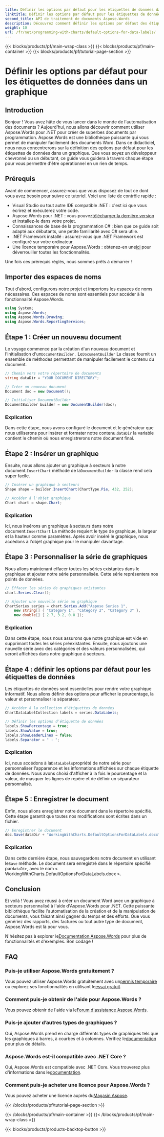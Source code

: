```yaml
---
title: Définir les options par défaut pour les étiquettes de données dans un graphique
linktitle: Définir les options par défaut pour les étiquettes de données dans un graphique
second_title: API de traitement de documents Aspose.Words
description: Découvrez comment définir les options par défaut des étiquettes de données dans un graphique à l'aide d'Aspose.Words pour .NET. Suivez notre guide étape par étape pour créer et personnaliser des graphiques sans effort.
weight: 10
url: /fr/net/programming-with-charts/default-options-for-data-labels/
---
```


{{< blocks/products/pf/main-wrap-class >}}
{{< blocks/products/pf/main-container >}}
{{< blocks/products/pf/tutorial-page-section >}}

# Définir les options par défaut pour les étiquettes de données dans un graphique

## Introduction

Bonjour ! Vous avez hâte de vous lancer dans le monde de l'automatisation des documents ? Aujourd'hui, nous allons découvrir comment utiliser Aspose.Words pour .NET pour créer de superbes documents par programmation. Aspose.Words est une bibliothèque puissante qui vous permet de manipuler facilement des documents Word. Dans ce didacticiel, nous nous concentrerons sur la définition des options par défaut pour les étiquettes de données dans un graphique. Que vous soyez un développeur chevronné ou un débutant, ce guide vous guidera à travers chaque étape pour vous permettre d'être opérationnel en un rien de temps.

## Prérequis

Avant de commencer, assurez-vous que vous disposez de tout ce dont vous avez besoin pour suivre ce tutoriel. Voici une liste de contrôle rapide :

- Visual Studio ou tout autre IDE compatible .NET : c'est ici que vous écrirez et exécuterez votre code.
-  Aspose.Words pour .NET : vous pouvez[télécharger la dernière version](https://releases.aspose.com/words/net/) et installez-le dans votre projet.
- Connaissances de base de la programmation C# : bien que ce guide soit adapté aux débutants, une petite familiarité avec C# sera utile.
- .NET Framework installé : assurez-vous que .NET Framework est configuré sur votre ordinateur.
-  Une licence temporaire pour Aspose.Words : obtenez-en une[ici](https://purchase.aspose.com/temporary-license/) pour déverrouiller toutes les fonctionnalités.

Une fois ces prérequis réglés, nous sommes prêts à démarrer !

## Importer des espaces de noms

Tout d'abord, configurons notre projet et importons les espaces de noms nécessaires. Ces espaces de noms sont essentiels pour accéder à la fonctionnalité Aspose.Words.

```csharp
using System;
using Aspose.Words;
using Aspose.Words.Drawing;
using Aspose.Words.ReportingServices;
```

## Étape 1 : Créer un nouveau document


 Le voyage commence par la création d'un nouveau document et l'initialisation d'un`DocumentBuilder` . Le`DocumentBuilder` La classe fournit un ensemble de méthodes permettant de manipuler facilement le contenu du document.

```csharp
// Chemin vers votre répertoire de documents
string dataDir = "YOUR DOCUMENT DIRECTORY";

// Créer un nouveau document
Document doc = new Document();

// Initialiser DocumentBuilder
DocumentBuilder builder = new DocumentBuilder(doc);
```

### Explication

 Dans cette étape, nous avons configuré le document et le générateur que nous utiliserons pour insérer et formater notre contenu.`dataDir` la variable contient le chemin où nous enregistrerons notre document final.

## Étape 2 : Insérer un graphique

 Ensuite, nous allons ajouter un graphique à secteurs à notre document.`InsertChart` méthode de la`DocumentBuilder` la classe rend cela super facile.

```csharp
// Insérer un graphique à secteurs
Shape shape = builder.InsertChart(ChartType.Pie, 432, 252);

// Accéder à l'objet graphique
Chart chart = shape.Chart;
```

### Explication

Ici, nous insérons un graphique à secteurs dans notre document.`InsertChart` La méthode requiert le type de graphique, la largeur et la hauteur comme paramètres. Après avoir inséré le graphique, nous accédons à l'objet graphique pour le manipuler davantage.

## Étape 3 : Personnaliser la série de graphiques

Nous allons maintenant effacer toutes les séries existantes dans le graphique et ajouter notre série personnalisée. Cette série représentera nos points de données.

```csharp
// Effacer les séries de graphiques existantes
chart.Series.Clear();

// Ajouter une nouvelle série au graphique
ChartSeries series = chart.Series.Add("Aspose Series 1",
    new string[] { "Category 1", "Category 2", "Category 3" },
    new double[] { 2.7, 3.2, 0.8 });
```

### Explication

Dans cette étape, nous nous assurons que notre graphique est vide en supprimant toutes les séries préexistantes. Ensuite, nous ajoutons une nouvelle série avec des catégories et des valeurs personnalisées, qui seront affichées dans notre graphique à secteurs.

## Étape 4 : définir les options par défaut pour les étiquettes de données

Les étiquettes de données sont essentielles pour rendre votre graphique informatif. Nous allons définir des options pour afficher le pourcentage, la valeur et personnaliser le séparateur.

```csharp
// Accéder à la collection d'étiquettes de données
ChartDataLabelCollection labels = series.DataLabels;

// Définir les options d’étiquette de données
labels.ShowPercentage = true;
labels.ShowValue = true;
labels.ShowLeaderLines = false;
labels.Separator = " - ";
```

### Explication

 Ici, nous accédons à la`DataLabels`propriété de notre série pour personnaliser l'apparence et les informations affichées sur chaque étiquette de données. Nous avons choisi d'afficher à la fois le pourcentage et la valeur, de masquer les lignes de repère et de définir un séparateur personnalisé.

## Étape 5 : Enregistrer le document

Enfin, nous allons enregistrer notre document dans le répertoire spécifié. Cette étape garantit que toutes nos modifications sont écrites dans un fichier.

```csharp
// Enregistrer le document
doc.Save(dataDir + "WorkingWithCharts.DefaultOptionsForDataLabels.docx");
```

### Explication

 Dans cette dernière étape, nous sauvegardons notre document en utilisant le`Save` méthode. Le document sera enregistré dans le répertoire spécifié par`dataDir`, avec le nom « WorkingWithCharts.DefaultOptionsForDataLabels.docx ».

## Conclusion

Et voilà ! Vous avez réussi à créer un document Word avec un graphique à secteurs personnalisé à l'aide d'Aspose.Words pour .NET. Cette puissante bibliothèque facilite l'automatisation de la création et de la manipulation de documents, vous faisant ainsi gagner du temps et des efforts. Que vous génériez des rapports, des factures ou tout autre type de document, Aspose.Words est là pour vous.

 N'hésitez pas à explorer le[Documentation Aspose.Words](https://reference.aspose.com/words/net/) pour plus de fonctionnalités et d'exemples. Bon codage !

## FAQ

### Puis-je utiliser Aspose.Words gratuitement ?
Vous pouvez utiliser Aspose.Words gratuitement avec un[permis temporaire](https://purchase.aspose.com/temporary-license/) ou explorez ses fonctionnalités en utilisant le[essai gratuit](https://releases.aspose.com/).

### Comment puis-je obtenir de l'aide pour Aspose.Words ?
 Vous pouvez obtenir de l'aide via le[Forum d'assistance Aspose.Words](https://forum.aspose.com/c/words/8).

### Puis-je ajouter d’autres types de graphiques ?
 Oui, Aspose.Words prend en charge différents types de graphiques tels que les graphiques à barres, à courbes et à colonnes. Vérifiez le[documentation](https://reference.aspose.com/words/net/) pour plus de détails.

### Aspose.Words est-il compatible avec .NET Core ?
 Oui, Aspose.Words est compatible avec .NET Core. Vous trouverez plus d'informations dans le[documentation](https://reference.aspose.com/words/net/).

### Comment puis-je acheter une licence pour Aspose.Words ?
 Vous pouvez acheter une licence auprès du[Magasin Aspose](https://purchase.aspose.com/buy).


{{< /blocks/products/pf/tutorial-page-section >}}

{{< /blocks/products/pf/main-container >}}
{{< /blocks/products/pf/main-wrap-class >}}

{{< blocks/products/products-backtop-button >}}
